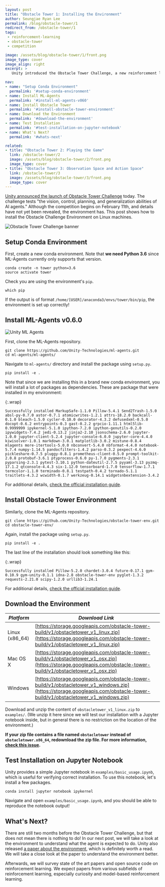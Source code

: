 ```yaml
---
layout: post
title: "Obstacle Tower 1: Installing the Environment"
author: Seungjae Ryan Lee
permalink: /blog/obstacle-tower/1
redirect_from: /obstacle-tower/1
tags:
 - reinforcement-learning
 - obstacle-tower
 - competition

image: /assets/blog/obstacle-tower/1/front.png
image_type: cover
image_align: right
excerpt: >
   Unity introduced the Obstacle Tower Challenge, a new reinforcement learning contest with a difficult environment. In this post, we guide the readers on installing the environment on Linux using conda.

nav:
- name: "Setup Conda Environment"
  permalink: '#setup-conda-environment'
- name: Install ML-Agents
  permalink: '#install-ml-agents-v060'
- name: Install Obstacle Tower
  permalink: '#install-obstacle-tower-environment'
- name: Download the Environment
  permalink: '#download-the-environment'
- name: Test Installation
  permalink: '#test-installation-on-jupyter-notebook'
- name: What's Next?
  permalink: '#whats-next'

related:
- title: "Obstacle Tower 2: Playing the Game"
  link: /obstacle-tower/2
  image: /assets/blog/obstacle-tower/2/front.png
  image_type: cover
- title: "Obstacle Tower 3: Observation Space and Action Space"
  link: /obstacle-tower/3
  image: /assets/blog/obstacle-tower/3/front.png
  image_type: cover
---
```


[Unity announced the launch of Obstacle Tower Challenge](https://blogs.unity3d.com/2019/01/28/obstacle-tower-challenge-test-the-limits-of-intelligence-systems/) today. The challenge tests "the vision, control, planning, and generalization abilities of AI agents." Although the competition begins on February 11th, and details have not yet been revealed, the environment has. This post shows how to install the Obstacle Challenge Environment on Linux machines.

<div class="w80" style="margin: 10px auto;">
  <img src="{{ absolute_url }}/assets/blog/obstacle-tower/1/banner.jpg" alt="Obstacle Tower Challenge banner">
</div>

## Setup Conda Environment

First, create a new conda environment. Note that **we need Python 3.6** since ML-Agents currently only supports that version.

```
conda create -n tower python=3.6
source activate tower
```

Check you are using the environment's `pip`.

```
which pip
```

If the output is of format `/home/[USER]/anaconda3/envs/tower/bin/pip`, the environment is set up correctly!


## Install ML-Agents v0.6.0

<div class="w50" style="margin: 10px auto;">
  <img src="{{ absolute_url }}/assets/blog/obstacle-tower/1/ml_agents.jpg" alt="Unity ML Agents">
</div>

First, clone the ML-Agents repository.

```
git clone https://github.com/Unity-Technologies/ml-agents.git
cd ml-agents/ml-agents/
```

Navigate to `ml-agents/` directory and install the package using `setup.py`.

```
pip install -e .
```

Note that since we are installing this in a brand new conda environment, you will install a lot of packages as dependencies. These are package that were installed in my environment:

{:.wrap}
```
Successfully installed MarkupSafe-1.1.0 Pillow-5.4.1 Send2Trash-1.5.0 absl-py-0.7.0 astor-0.7.1 atomicwrites-1.2.1 attrs-18.2.0 backcall-0.1.0 bleach-1.5.0 cycler-0.10.0 decorator-4.3.2 defusedxml-0.5.0 docopt-0.6.2 entrypoints-0.3 gast-0.2.2 grpcio-1.11.1 html5lib-0.9999999 ipykernel-5.1.0 ipython-7.2.0 ipython-genutils-0.2.0 ipywidgets-7.4.2 jedi-0.13.2 jinja2-2.10 jsonschema-2.6.0 jupyter-1.0.0 jupyter-client-5.2.4 jupyter-console-6.0.0 jupyter-core-4.4.0 kiwisolver-1.0.1 markdown-3.0.1 matplotlib-3.0.2 mistune-0.8.4 mlagents more-itertools-5.0.0 nbconvert-5.4.0 nbformat-4.4.0 notebook-5.7.4 numpy-1.14.5 pandocfilters-1.4.2 parso-0.3.2 pexpect-4.6.0 pickleshare-0.7.5 pluggy-0.8.1 prometheus-client-0.5.0 prompt-toolkit-2.0.8 protobuf-3.6.1 ptyprocess-0.6.0 py-1.7.0 pygments-2.3.1 pyparsing-2.3.1 pytest-3.10.1 python-dateutil-2.7.5 pyyaml-3.13 pyzmq-17.1.2 qtconsole-4.4.3 six-1.12.0 tensorboard-1.7.0 tensorflow-1.7.1 termcolor-1.1.0 terminado-0.8.1 testpath-0.4.2 tornado-5.1.1 traitlets-4.3.2 wcwidth-0.1.7 werkzeug-0.14.1 widgetsnbextension-3.4.2
```

For additional details, [check the official installation guide](https://github.com/Unity-Technologies/ml-agents/blob/master/docs/Installation.md).

## Install Obstacle Tower Environment

Similarly, clone the ML-Agents repository.

```
git clone https://github.com/Unity-Technologies/obstacle-tower-env.git
cd obstacle-tower-env/
```

Again, install the package using `setup.py`.

```
pip install -e .
```

The last line of the installation should look something like this:

{:.wrap}
```
Successfully installed Pillow-5.2.0 chardet-3.0.4 future-0.17.1 gym-0.10.9 gym-unity-0.1.1 idna-2.8 obstacle-tower-env pyglet-1.3.2 requests-2.21.0 scipy-1.2.0 urllib3-1.24.1
```

For additional details, [check the official installation guide](https://github.com/Unity-Technologies/obstacle-tower-env#installation).

## Download the Environment

| *Platform*     | *Download Link*                                                                     |
| --- | --- |
| Linux (x86_64) | [https://storage.googleapis.com/obstacle-tower-build/v1/obstacletower_v1_linux.zip](https://storage.googleapis.com/obstacle-tower-build/v1/obstacletower_v1_linux.zip)   |
| Mac OS X       | [https://storage.googleapis.com/obstacle-tower-build/v1/obstacletower_v1_osx.zip](https://storage.googleapis.com/obstacle-tower-build/v1/obstacletower_v1_osx.zip)     |
| Windows        | [https://storage.googleapis.com/obstacle-tower-build/v1/obstacletower_v1_windows.zip](https://storage.googleapis.com/obstacle-tower-build/v1/obstacletower_v1_windows.zip) |

Download and unzip the content of `obstacletower_v1_linux.zip` to `examples/`. (We unzip it here since we will test our installation with a Jupyter notebook inside, but in general there is no restriction on the location of the environment.)

**If your zip file contains a file named `obstacletower` instead of  `obstacletower.x86_64`, redownload the zip file. For more information, [check this issue](https://github.com/Unity-Technologies/obstacle-tower-env/issues/14).**

## Test Installation on Jupyter Notebook

Unity provides a simple Jupyter notebook in `examples/basic_usage.ipynb`, which is useful for verifying correct installation. To use this notebook, let's install a few packages.

```
conda install jupyter notebook ipykernel
```

Navigate and open `examples/basic_usage.ipynb`, and you should be able to reproduce the notebook output!

## What's Next?

There are still two months before the Obstacle Tower Challenge, but that does not mean there is nothing to do! In our next post, we will take a look at the environment to understand what the agent is expected to do. Unity also released [a paper about the environment](https://storage.googleapis.com/obstacle-tower-build/Obstacle_Tower_Paper_Final.pdf), which is definitely worth a read. We will take a close look at the paper to understand the environment better.

Afterwards, we will survey state of the art papers and open source code on reinforcement learning. We expect papers from various subfields of reinforcement learning, especially curiosity and model-based reinforcement learning.

